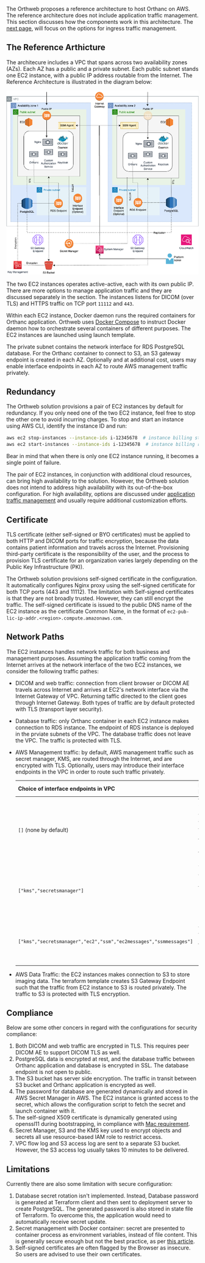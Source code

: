 
The Orthweb proposes a reference architecture to host Orthanc on AWS. The reference architecture does not include application traffic management. This section discusses how the components work in this architecture. The [next page](./ingress.md), will focus on the options for ingress traffic management.

## The Reference Arthicture

The architecure includes a VPC that spans across two availability zones (AZs). Each AZ has a public and a private subnet. Each public subnet stands one EC2 instance, with a public IP address routable from the Internet. The Reference Architecture is illustrated in the diagram below:

  ![Diagram](../assets/images/Orthweb.png)

The two EC2 instances operates active-active, each with its own public IP. There are more options to manage application traffic and they are discussed separately in the section. The instances listens for DICOM (over TLS) and HTTPS traffic on TCP port `11112` and `443`. 

Within each EC2 instance, Docker daemon runs the required containers for Orthanc application. Orthweb uses [Docker Compose](https://docs.docker.com/compose/) to instruct Docker daemon how to orchestrate several containers of different purposes. The EC2 instances are launched using launch template.

The private subnet contains the network interface for RDS PostgreSQL database. For the Orthanc container to connect to S3, an S3 gateway endpoint is created in each AZ. Optionally and at additional cost, users may enable interface endpoints in each AZ to route AWS management traffic privately.

## Redundancy

The Orthweb solution provisions a pair of EC2 instances by default for redundancy. If you only need one of the two EC2 instance, feel free to stop the other one to avoid incurring charges. To stop and start an instance using AWS CLI, identify the instance ID and run:
```sh
aws ec2 stop-instances --instance-ids i-12345678  # instance billing stops
aws ec2 start-instances --instance-ids i-12345678  # instance billing restarts
```
Bear in mind that when there is only one EC2 instance running, it becomes a single point of failure.

The pair of EC2 instances, in conjunction with additional cloud resources, can bring high availability to the solution. However, the Orthweb solution does not intend to address high availability with its out-of-the-box configuration. For high availability, options are discussed under [application traffic management](ingress.md) and usually require additional customization efforts.

## Certificate

TLS certificate (either self-signed or BYO certificates) must be applied to both HTTP and DICOM ports for traffic encryption, because the data contains patient information and travels across the Internet. Provisioning third-party certificate is the responsibility of the user, and the process to provision TLS certificate for an organization varies largely depending on the Public Key Infrastructure (PKI). 

The Orthweb solution provisions self-signed certificate in the configuration. It automatically configures Nginx proxy using the self-signed certificate for both TCP ports (443 and 11112). The limitation with Self-signed certificates is that they are not broadly trusted. However, they can still encrypt the traffic. The self-signed certificate is issued to the public DNS name of the EC2 instance as the certificate Common Name, in the format of `ec2-pub-lic-ip-addr.<region>.compute.amazonaws.com`. 


## Network Paths
The EC2 instances handles network traffic for both business and management purposes. Assuming the application traffic coming from the Internet arrives at the network interface of the two EC2 instances, we consider the following traffic pathes:

* DICOM and web traffic: connection from client browser or DICOM AE travels across Internet and arrives at EC2's network interface via the Internet Gateway of VPC. Returning taffic directed to the client goes through Internet Gateway. Both types of traffic are by default protected with TLS (transport layer security).
* Database traffic: only Orthanc container in each EC2 instance makes connection to RDS instance. The endpoint of RDS instance is deployed in the prviate subnets of the VPC. The database traffic does not leave the VPC. The traffic is protected with TLS.
* AWS Management traffic: by default, AWS management traffic such as secret manager, KMS, are routed through the Internet, and are encrypted with TLS. Optionally, users may introduce their interface endpoints in the VPC in order to route such traffic privately. 

  | Choice of interface endpoints in VPC | Routing Pattern | Tradeoff
  | -------- | ------- | ------- |
  | `[]` (none by default) | Without any interface endpoints, all types of AWS management traffic are routed through Internet. | Most cost-efficient configuration. |
  | `["kms","secretsmanager"]`    | Traffic for critical management traffic (secrets and keys) is routed privately  | A balanced configration between security risk and cost |
  | `["kms","secretsmanager","ec2","ssm","ec2messages","ssmmessages"]` | All types of AWS management traffic are routed privately.    | Most secure configuration but each interface endpoint incurs its own cost. |


* AWS Data Traffic: the EC2 instances makes connection to S3 to store imaging data. The terraform template creates S3 Gateway Endpoint such that the traffic from EC2 instance to S3 is routed privately. The traffic to S3 is protected with TLS encryption.

## Compliance

Below are some other concers in regard with the configurations for security compliance:

1. Both DICOM and web traffic are encrypted in TLS. This requires peer DICOM AE to support DICOM TLS as well.
2. PostgreSQL data is encrypted at rest, and the database traffic between Orthanc application and database is encrypted in SSL. The database endpoint is not open to public.
3. The S3 bucket has server side encryption. The traffic in transit between S3 bucket and Orthanc application is encrypted as well.
4. The password for database are generated dynamically and stored in AWS Secret Manager in AWS. The EC2 instance is granted access to the secret, which allows the configuration script to fetch the secret and launch container with it. 
5. The self-signed X509 certificate is dynamically generated using openssl11 during bootstrapping, in compliance with [Mac requirement](https://support.apple.com/en-us/HT210176).
6. Secret Manager, S3 and the KMS key used to encrypt objects and secrets all use resource-based IAM role to restrict access.
7. VPC flow log and S3 access log are sent to a separate S3 bucket. However, the S3 access log usually takes 10 minutes to be delivered.


## Limitations
Currently there are also some limitation with secure configuration:

1. Database secret rotation isn't implemented. Instead, Database password is generated at Terraform client and then sent to deployment server to create PostgreSQL. The generated password is also stored in state file of Terraform. To overcome this, the application would need to automatically receive secret update.
2. Secret management with Docker container: secret are presented to container process as environment variables, instead of file content. This is generally secure enough but not the best practice, as per [this article](https://techbeacon.com/devops/how-keep-your-container-secrets-secure).
3. Self-signed certificates are often flagged by the Browser as insecure. So users are advised to use their own certificates.
